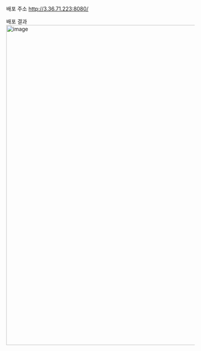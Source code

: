 배포 주소
http://3.36.71.223:8080/

배포 결과
<img width="606" height="855" alt="image" src="https://github.com/user-attachments/assets/8524b344-c434-4498-8bc9-89a6fd3e2b79" />
